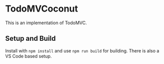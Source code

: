# TodoMVCoconut

This is an implementation of TodoMVC.

## Setup and Build

Install with `npm install` and use `npm run build` for building. There is also a VS Code based setup.